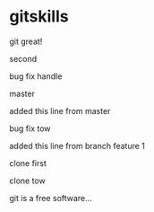 # gitskills



git great!


second

bug fix handle

master 

added this line from master

bug fix tow


added this line from branch feature 1


clone first

clone tow

git is a free software...

